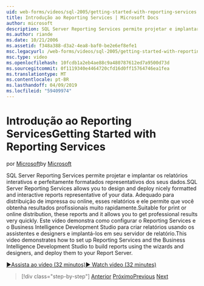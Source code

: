 ```yaml
---
uid: web-forms/videos/sql-2005/getting-started-with-reporting-services
title: Introdução ao Reporting Services | Microsoft Docs
author: microsoft
description: SQL Server Reporting Services permite projetar e implantar os relatórios interativos e perfeitamente formatados representativos dos seus dados. Adequado para impressão ou mo...
ms.author: riande
ms.date: 10/21/2006
ms.assetid: f348a388-d3a2-4ea8-baf0-be2e6ef8efe1
msc.legacyurl: /web-forms/videos/sql-2005/getting-started-with-reporting-services
msc.type: video
ms.openlocfilehash: 10fcdb1a2eb4ae88c9a480787612ed7a9500d73d
ms.sourcegitcommit: 0f1119340e4464720cfd16d0ff15764746ea1fea
ms.translationtype: MT
ms.contentlocale: pt-BR
ms.lasthandoff: 04/09/2019
ms.locfileid: "59409974"
---
```

# <a name="getting-started-with-reporting-services"></a><span data-ttu-id="30fa8-104">Introdução ao Reporting Services</span><span class="sxs-lookup"><span data-stu-id="30fa8-104">Getting Started with Reporting Services</span></span>

<span data-ttu-id="30fa8-105">por [Microsoft](https://github.com/microsoft)</span><span class="sxs-lookup"><span data-stu-id="30fa8-105">by [Microsoft](https://github.com/microsoft)</span></span>

<span data-ttu-id="30fa8-106">SQL Server Reporting Services permite projetar e implantar os relatórios interativos e perfeitamente formatados representativos dos seus dados.</span><span class="sxs-lookup"><span data-stu-id="30fa8-106">SQL Server Reporting Services allows you to design and deploy nicely formatted and interactive reports representative of your data.</span></span> <span data-ttu-id="30fa8-107">Adequado para distribuição de impressa ou online, esses relatórios e ele permite que você obtenha resultados profissionais muito rapidamente.</span><span class="sxs-lookup"><span data-stu-id="30fa8-107">Suitable for print or online distribution, these reports and it allows you to get professional results very quickly.</span></span> <span data-ttu-id="30fa8-108">Este vídeo demonstra como configurar o Reporting Services e o Business Intelligence Development Studio para criar relatórios usando os assistentes e designers e implantá-los em seu servidor de relatório.</span><span class="sxs-lookup"><span data-stu-id="30fa8-108">This video demonstrates how to set up Reporting Services and the Business Intelligence Development Studio to build reports using the wizards and designers, and deploy them to your Report Server.</span></span>

[<span data-ttu-id="30fa8-109">&#9654;Assista ao vídeo (32 minutos)</span><span class="sxs-lookup"><span data-stu-id="30fa8-109">&#9654; Watch video (32 minutes)</span></span>](https://channel9.msdn.com/Blogs/ASP-NET-Site-Videos/getting-started-with-reporting-services)

> [!div class="step-by-step"]
> <span data-ttu-id="30fa8-110">[Anterior](using-sql-server-management-studio.md)
> [Próximo](building-and-customizing-reports-in-business-intelligence-development-studio.md)</span><span class="sxs-lookup"><span data-stu-id="30fa8-110">[Previous](using-sql-server-management-studio.md)
[Next](building-and-customizing-reports-in-business-intelligence-development-studio.md)</span></span>
